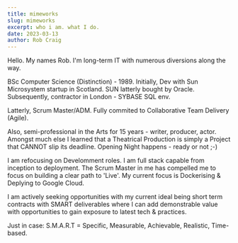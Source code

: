 ```yaml
---
title: mimeworks
slug: mimeworks
excerpt: who i am. what I do.
date: 2023-03-13
author: Rob Craig
---
```


Hello. My names Rob. I'm long-term IT with numerous diversions along the way.

BSc Computer Science (Distinction) - 1989. Initially, Dev with Sun Microsystem startup in Scotland. SUN latterly bought by Oracle. Subsequently, contractor in London - SYBASE SQL env.

Latterly, Scrum Master/ADM. Fully commited to Collaborative Team Delivery (Agile).

Also, semi-professional in the Arts for 15 years - writer, producer, actor. Amongst much else I learned that a Theatrical Production is simply a Project that CANNOT slip its deadline. Opening Night happens - ready or not ;-)

I am refocusing on Develomment roles. I am full stack capable from inception to deployment. The Scrum Master in me has compelled me to focus on building a clear path to 'Live'. My current focus is Dockerising & Deplying to Google Cloud.

I am actively seeking opportunities with my current ideal being short term contracts with SMART deliverables where I can add demonstrable value with opportunities to gain exposure to latest tech & practices.

Just in case: S.M.A.R.T = Specific, Measurable, Achievable, Realistic, Time-based.